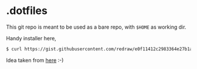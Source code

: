 # .dotfiles

This git repo is meant to be used as a bare repo, with `$HOME` as working dir.

Handy installer here,
```bash
$ curl https://gist.githubusercontent.com/redraw/e0f11412c2983364e27b1a79299307c2/raw/dotfiles.sh | bash
```

Idea taken from [here](https://www.atlassian.com/git/tutorials/dotfiles) :-)

